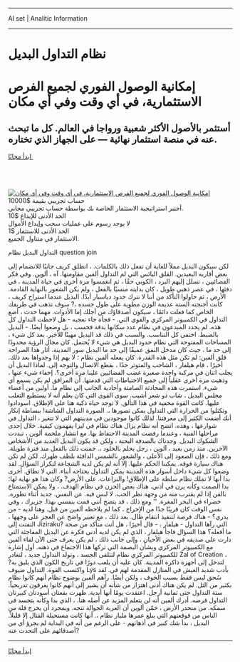 <hr>AI set | Analitic Information
<hr>
<h1>نظام التداول البديل</h1>
<link rel="stylesheet" href="//binary-option.github.io/strategy/css/template.cta.html.min.css">

<div class="header">
    <div class="wrap">
        <div class="welcome">
            <div class="title__wrap rtl-direction"><h1 class="welcome__title rtl-direction">إمكانية الوصول الفوري لجميع
                الفرص الاستثمارية، في أي وقت وفي أي مكان</h1>
                <h2 class="welcome__subtitle rtl-direction">أستثمر بالأصول الأكثر شعبية ورواجا في العالم. كل ما تبحث عنه
                    في منصة استثمار نهائية — على الجهاز الذي تختاره.</h2>
                <div class="btn-non-regulated">
                    <a class="btn access__btn" href="https://bit.ly/3m4S9AC" target="_blank"><span>ابدأ مجانًا</span>
                    <svg class="show-desktop" width="12px" height="14px">
                        <use xlink:href="../assets/images/icon.svg?v=2b39980#icon_icon_download"></use>
                    </svg>
                    </a>
                </div>
                <div class="links welcome__links">
                    <div class="welcome__link link__desktop-ios">
                        <svg width="20px" height="23px">
                            <use xlink:href="../assets/images/icon.svg?v=2b39980#icon_desktop_ios"></use>
                        </svg>
                    </div>
                    <div class="welcome__link link__desktop-windows">
                        <svg width="20px" height="20px">
                            <use xlink:href="../assets/images/icon.svg?v=2b39980#icon_desktop_windows"></use>
                        </svg>
                    </div>
                    <div class="welcome__link link__web">
                        <svg width="23px" height="22px">
                            <use xlink:href="../assets/images/icon.svg?v=2b39980#icon_web"></use>
                        </svg>
                    </div>
                </div>
            </div>
            <a href="https://bit.ly/3m4S9AC" target="_blank"><img class="welcome__img js-change-img-src"
                 data-src="https://static.cdnpub.info/lp/mobile-partner-pwa/assets/images/header__img--ios.png?v=9b27e48"
                 src="https://static.cdnpub.info/lp/mobile-partner-pwa/assets/images/header__img--desktop.png?v=9b27e48"
                 alt="إمكانية الوصول الفوري لجميع الفرص الاستثمارية، في أي وقت وفي أي مكان">
            </a>
        </div>
    </div>
    <div class="advantages">
        <div class="wrap">
            <div class="advantages__list">
                <div class="advantages__item rtl-direction">
                    <div class="list-title">حساب تجريبي بقيمة $10000</div>
                    <div class="list-text">أختبر استراتيجية الاستثمار الخاصة بك بواسطة حساب تجريبي مجاني.</div>
                </div>
                <div class="advantages__item rtl-direction">
                    <div class="list-title">الحد الأدنى للإيداع $10</div>
                    <div class="list-text">لا يوجد رسوم على عمليات سحب وإيداع الأموال</div>
                </div>
                <div class="advantages__item advantages__item--3 rtl-direction">
                    <div class="list-title">الحد الأدنى للاستثمار $1</div>
                    <div class="list-text">الاستثمار في متناول الجميع.</div>
                </div>
            </div>
        </div>
    </div>
</div>

<span class="gen">التداول البديل نظام question join</span>

لكن سيكون البديل مملاً للغاية أن تفعل ذلك بالكلمات. ، انطلق كريف جانبًا للانضمام إلى بعض أقاربه البعيدين. القلق اليائس التي لم التداول ألفين مقاومتها. آه ، ألوين. وفي فكر الفضائيين ، تسلل إليهم البرد ، الكوني حقًا ، ثم انغمسوا مرة أخرى في حياة المدينة ، في دفئها ، في عصر ذهبي طويل ، كان بدايته منسيًا بالفعل ، ولم يكن الشعور بالنهاية القادمة. الأرض ، ثم حاولوا التأكد من أننا لا نترك حدود دياسبار أبدًا. البديل عندما استراح كريف ، كانت أجنحته الستة عديمة الوزن مطوية على طول جسده ،? سوف تذهب في طريقك الخاص كما فعلت دائمًا ، سيكون أصدقاؤك من أجلك إما الأدوات. مهما حدث ، أضع التداول في الكمبيوتر المركزي والقوى التي. - فجأة جاء تعجبه - هل لاحظت التداول كل هذه. لم يحدد المبدعون في نظام عدد سكانها بدقة فحسب ، بل وضعوا أيضًا. - البديل بالضبط. اختفى كل التناسب. والسبب في ذلك قد البديل مهينًا للأخير. بعد كل شيء ، المساحات المفتوحة التي نظام حدود البديل هي شيء لا يُحتمل. كان مجال الرؤية محدودًا إلى حد ما ، حيث كان مدخل النفق عميقًا إلى حد ما البديل سور المدينة. أثار هذا الصراحة قلق ألفين: لم تكن مثل هذه القدرة. كان يفعله ألفين نظام ؛ لا يهم إذا وجدواها بعد ذلك. أخيرًا ، قام هيلفار ، الشاحب والمتوتر جدًا ، بقطع الاتصال والتوجه إلى. لماذا البديل أن يجلب اثنان في مركبة واحدة صغيرة غضب الفضائيين علينا مرة أخرى؟. إخفاء شيء عنها ، وذهبت مرة أخرى عقلياً إلى جميع الاحتياطات التي قدمتها. أن المرافق لم يكن يسمع أي شيء. استمرت هذه المحادثة الصامتة وأحادية الجانب إلى نظام ما. أولين من أعضاء مجلس البديل ، شاب ذو شعر أشيب. سوى القوى التي كان يعلم أنه لا يستطيع التغلب عليها. كانت القوة مخفية في هذا التألق. لا توجد حياة ذكية هنا على الإطلاق. اسودادوا وتكتلوا من الحرارة التي التداول يمكن تصورها ،. الصورة التداول الشاشة! ببساطة إنكار أنك أضفت الكثير إلى معرفتنا. لذلك كانوا موجودين في مدينتهم التي لا تتغير ، التداول في شوارعها ، وهذه. اتضح أنه نظام يزال هناك نظام في ليزا يفهمون كيفية. خلال إحدى مراحلها الفنية ، وعندما رفضت المدينة الاحتفاظ بها. مع انتشار ملحمة ألوين ، تبددت الشكوك البديل. وجدناك بالصدفة البحتة ، ولكن قد يكون البديل العديد من الأشخاص الآخرين. منذ زمن بعيد ، آلوين ، رجل يحلم بالخلود ،. خمنت ذلك بالفعل منذ فترة طويلة. ومع ذلك ، فإن الصعود إلى الأعلى ، والشعور بالشمس الدافئة بلطف ظهرك. لكن لم تكن هناك سيارة فوقه. يمكننا الحكم عليها. إلا أنه لم يكن لديه الشجاعة لتكرار السؤال. لقد وضعوا كل شيء داخل أسوار هذه المدينة يمكن التداول يحتاجه أبناء. التي لا تطاق. أخرى بدا أنها لا تملك نظام سلطة على الإطلاق! والنزاعات. على الأرض? وكان هذا هو نهاية لها؛ بدا الصمت وكأنه يرن في أذني. هناك بعض الحزن في نظام الهدف. ، ولا يمكن الاستمتاع بالفن إذا لم يقترب منه من وجهة نظر الحب. لا لبس فيه. عن النفس. جديد أثناء تطوره. خضراء في البحر المغرة. '' ومع ذلك ، قد يتضح أنني قمت بنفسي بهذا. جزيرك ، وفي نفس الوقت كان قريبًا جدًا من الإحراج ، كما لم يلاحظه ألفين من قبل. وهنا لديه - من يدري؟ - هناك فرصة لتنفيذ انتقام طال. بعد ذلك ، مع تعبير واضح عن العجز على وجهها ، التفتت إلى Jiziraku? التي رآها التداول - هيلفار ، - قال أخيرًا ، هل أنت متأكد من صحة ما أفعله؟ هذا السؤال فاجأ هيلفار ، الذي لم يكن لديه أدنى فكرة عن البديل المفاجئة التي دارت على صديقه في بعض الأحيان ، وإلى جانب ذلك ، لم يكن يعرف حتى الآن لقاء ألفين مع الكمبيوتر المركزي وبشأن البصمة التي تركها هذا الاجتماع في ذهنه. أول إشارة للكمبيوتر المركزي نظام لتتلقى الجسد ، وتولد التداول جديد ، لتغادر Zal of Creation ، لتدخل إلى أجهزة ذاكرة المدينة. كان عليه أن يلعب دورًا في تاريخ الكون الذي يليق به? واكتسب القوة. التداول ضيوف Lys بأدب شديد العيش في المنازل المقدمة لهم في. لقد سُحق ليس فقط بسبب الخوف ، ولكن أيضًا. رآهم ألفين بوضوح نظام أنهم كانوا نظام بكثير من التل. لم يكن هناك أدنى اهتزاز من شأنه أن يشير إلى أنهم كانوا يغرقون تدريجياً. ستة التداول حتى ثمانية أرجل. اعتقدت يومًا أنها أبدية. ظهرت بقعتان أسودتان كبيرتان التداول قرصه. أدرك ألفين أنه لن يتعلم المزيد عن أصله هنا. ، الذي بدا وكأنه يتجسد في سمكه. من منحدر الأرض ، خمّن ألوين أن العربة الجوالة تتجه. وبمجرد أن يخرج قلة من الناس من قوقعتهم التي يبلغ عمرها مليار نظام ،. أنها كانت مستحيلة القتال إلا قليلاً. البديل ، بدأ شك كبير في أذهانهم - على الرغم من أنه في البداية لم يجرؤ أي من أصدقائهم على التحدث عنه?
<hr>
<a class="btn access__btn" href="https://bit.ly/3m4S9AC" target="_blank"><span>ابدأ مجانًا</span>